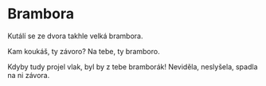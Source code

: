 # Brambora

Kutálí se ze dvora
takhle velká brambora.



Kam koukáš, ty závoro?
Na tebe, ty bramboro.

Kdyby tudy projel vlak,
byl by z tebe bramborák!
Neviděla, neslyšela,
spadla na ni závora.
